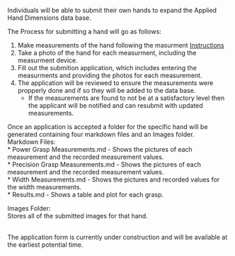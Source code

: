 Individuals will be able to submit their own hands to expand the Applied Hand Dimensions data base.

The Process for submitting a hand will go as follows:

1. Make measurements of the hand following the masurment [Instructions](https://github.com/OSUrobotics/Applied-Hand-Dimensions/tree/main/Instructions)
2. Take a photo of the hand for each measurment, including the measurment device.
3. Fill out the submition application, which includes entering the measurments and providing the photos for each measurement.
4. The application will be reviewed to ensure the measurements were propperly done and if so they will be added to the data base.
	* If the measurements are found to not be at a satisfactory level then the applicant will be notified and can resubmit with updated measurements.


Once an application is accepted a folder for the specific hand will be generated containing four markdown files and an Images folder.<br>
	Markdown Files:<br>
		* Power Grasp Measurements.md - Shows the pictures of each measurement and the recorded measurement values.<br>
		* Precision Grasp Measurements.md - Shows the pictures of each measurement and the recorded measurement values.<br>
		* Width Measurements.md - Shows the pictures and recorded values for the width measurements.<br>
		* Results.md - Shows a table and plot for each grasp.

Images Folder:<br>
	Stores all of the submitted images for that hand.
<br>
<br>

The application form is currently under construction and will be available at the earliest potential time.
